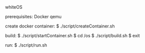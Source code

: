 whiteOS

prerequisites:
    Docker
    qemu

create docker container:
    $ ./script/createContainer.sh

build:
    $ ./script/startContainer.sh
    $ cd /os
    $ ./script/build.sh
    $ exit

run:
    $ ./script/run.sh
